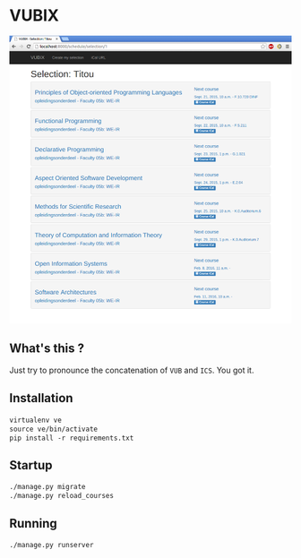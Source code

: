 # VUBIX

![screenshot](screenshot.png)

## What's this ?

Just try to pronounce the concatenation of `VUB` and `ICS`. You got it.

## Installation
    
    virtualenv ve
    source ve/bin/activate
    pip install -r requirements.txt

## Startup
    
    ./manage.py migrate
    ./manage.py reload_courses

## Running
    
    ./manage.py runserver
